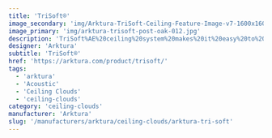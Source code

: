```yaml
---
title: 'TriSoft®'
image_secondary: 'img/Arktura-TriSoft-Ceiling-Feature-Image-v7-1600x1600.png'
image_primary: 'img/arktura-trisoft-post-oak-012.jpg'
description: 'TriSoft%AE%20ceiling%20system%20makes%20it%20easy%20to%20add%20faceted%20dimensionality%20and%20quiet%20elegance%20to%20interiors.%20Its%20triangular%20faceted%20pyramid%20faces%20are%20composed%20of%20our%20Soft%20Sound%AE%20acoustical%20material%20%28100%25%20PET%20plastic%20with%20up%20to%2060%25%20recycled%20content%29%20with%20a%20metal%20substructure.%20Mix%20and%20match%20TriSoft%u2019s%AE%A0available%20modules%20and%20nodes%20as%20building%20blocks%20to%20build%20faceted%20straight%20field%20layouts%20scalable%20to%20any%20size%20space.%20With%20a%20variety%20of%20color%20options%2C%20and%20specially%20engineered%20attachment%20brackets%2C%20TriSoft%AE%20is%20designed%20for%20maximum%20impact%2C%20flexibility%2C%20convenience%2C%20and%20acoustic%20performance.%20%A0'
designer: 'Arktura'
subtitle: 'TriSoft®'
href: 'https://arktura.com/product/trisoft/'
tags:
  - 'arktura'
  - 'Acoustic'
  - 'Ceiling Clouds'
  - 'ceiling-clouds'
category: 'ceiling-clouds'
manufacturer: 'Arktura'
slug: '/manufacturers/arktura/ceiling-clouds/arktura-tri-soft'
---
```

